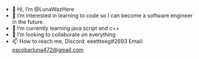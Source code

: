 - 👋 Hi, I’m @LunaWazHere
- 👀 I’m interested in learning to code so I can become a software engineer in the future.
- 🌱 I’m currently learning java script and c++
- 💞️ I’m looking to collaborate on everything
- 📫 How to reach me, Discord: eeettteeg#2693  Email: escobarluna472@gmail.com

<!---
LunaWazHere/LunaWazHere is a ✨ special ✨ repository because its `README.md` (this file) appears on your GitHub profile.
You can click the Preview link to take a look at your changes.
--->
